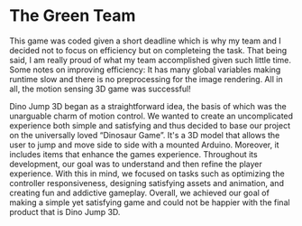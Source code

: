 # The Green Team

This game was coded given a short deadline which is why my team and I decided not to focus on efficiency but on completeing the task. That being said, I am really proud of what my team accomplished given such little time. Some notes on improving efficiency: It has many global variables making runtime slow and there is no preprocessing for the image rendering. All in all, the motion sensing 3D game was successful!




Dino Jump 3D began as a straightforward idea, the basis of which was the unarguable charm of motion control. We wanted to create an uncomplicated experience both simple and satisfying and thus decided to base our project on the universally loved “Dinosaur Game”. It's a 3D model that allows the user to jump and move side to side with a mounted Arduino. Moreover, it includes items that enhance the games experience. Throughout its development, our goal was to understand and then refine the player experience. With this in mind, we focused on tasks such as optimizing the controller responsiveness, designing satisfying assets and animation, and creating fun and addictive gameplay. Overall, we achieved our goal of making a simple yet satisfying game and could not be happier with the final product that is Dino Jump 3D. 
